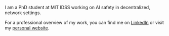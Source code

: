 <!--
**KataTech/KataTech** is a ✨ _special_ ✨ repository because its `README.md` (this file) appears on your GitHub profile.

Here are some ideas to get you started:

- 🔭 I’m currently working on ...
- 🌱 I’m currently learning ...
- 👯 I’m looking to collaborate on ...
- 🤔 I’m looking for help with ...
- 💬 Ask me about ...
- 📫 How to reach me: ...
- 😄 Pronouns: ...
- ⚡ Fun fact: ...
-->

I am a PhD student at MIT IDSS working on AI safety in decentralized, network settings. 

For a professional overview of my work, you can find me on [LinkedIn](https://www.linkedin.com/in/kaimhung/) or visit my [personal website](https://katatech.github.io/). 
